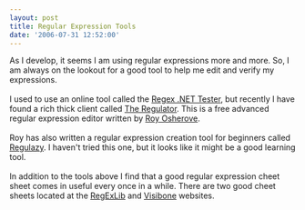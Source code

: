 ```yaml
---
layout: post
title: Regular Expression Tools
date: '2006-07-31 12:52:00'
---
```


As I develop, it seems I am using regular expressions more and more. So, I am always on the lookout for a good tool to help me edit and verify my expressions.<br><br>I used to use an online tool called the <a href="http://www.miningtools.net/regextester.aspx">Regex .NET Tester</a>, but recently I have found a rich thick client called <a href="http://tools.osherove.com/CoolTools/Regulator/tabid/185/Default.aspx">The Regulator</a>. This is a free advanced regular expression editor written by <a href="http://www.iserializable.com/">Roy Osherove</a>.<br><br>Roy has also written a regular expression creation tool for beginners called <a href="http://tools.osherove.com/CoolTools/Regulazy/tabid/182/Default.aspx">Regulazy</a>. I haven't tried this one, but it looks like it might be a good learning tool.<br><br>In addition to the tools above I find that a good regular expression cheet sheet comes in useful every once in a while. There are two good cheet sheets located at the  <a href="http://www.regexlib.com/CheatSheet.aspx">RegExLib</a> and <a href="http://visibone.com/regular-expressions/">Visibone</a> websites.